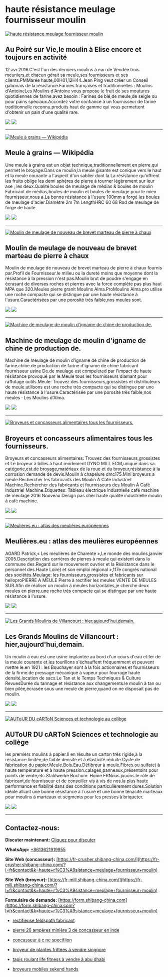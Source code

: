 # haute résistance meulage fournisseur moulin

<a href="https://swt.shibang-china.com/?l=fr&img&k=haute+r%C3%A9sistance+meulage+fournisseur+moulin" target="_blank">![haute résistance meulage fournisseur moulin](http://static.shibang-china.com/all-800x300/869.jpg)</a>

## Au Poiré sur Vie,le moulin à Elise encore et toujours en activité
12 avr.2016.C&#39;est l&#39;un des derniers moulins à eau de Vendée.trois meuniers,et chacun gérait sa meule,ses fournisseurs et ses clients.PMMarée haute,00H01,12H44.Jean Ping veut créer un Conseil gabonais de la résistance.Farines françaises et traditionnelles : Moulins d&#39;AntoineLes Moulins d&#39;Antoine vous propose le fruit de ses moutures quotidiennes de farine.avez besoin : Farines de blé,de meule,de seigle ou pour pains spéciaux.Accordez votre confiance à un fournisseur de farine traditionnelle reconnu.produits haut de gamme qui vous permettent d&#39;obtenir un pain d&#39;une qualité rare.


<a href="https://whatsapp.shibangsoft.com/WhatsApp.php" target="_blank" title="WhatsApp">![](http://static.shibang-china.com/icon/whatsapp.png)</a> <a href="https://swt.shibang-china.com/?l=fr&icon&k=haute+r%C3%A9sistance+meulage+fournisseur+moulin" target="_blank">![](http://static.shibang-china.com/icon/chat-fr.png)</a>

---

<a href="https://swt.shibang-china.com/?l=fr&img&k=haute+r%C3%A9sistance+meulage+fournisseur+moulin" target="_blank">![Meule à grains — Wikipédia](http://static.shibang-china.com/all-800x300/1277.jpg)</a>

## Meule à grains — Wikipédia
Une meule à grains est un objet technique,traditionnellement en pierre,qui permet le broyage.Dans ce moulin,la meule gisante est conique vers le haut et la meule courante a l&#39;aspect d&#39;un sablier dont la.La résistance qu&#39;offrent les fruits oblige les demi sphères de pierre à tourner légèrement sur leur axe ; les deux.Qualité boules de meulage de médias &amp; boules de moulin Fabricant.de médias,boules de moulin et boules de meulage pour le mien fournisseur,nous a.La bonne résistance à l&#39;usure 100mm a forgé les boules de meulage d&#39;acier.Diamètre 2m 7m LengthHRC 60 68 Rod de meulage de forge de haute.


<a href="https://whatsapp.shibangsoft.com/WhatsApp.php" target="_blank" title="WhatsApp">![](http://static.shibang-china.com/icon/whatsapp.png)</a> <a href="https://swt.shibang-china.com/?l=fr&icon&k=haute+r%C3%A9sistance+meulage+fournisseur+moulin" target="_blank">![](http://static.shibang-china.com/icon/chat-fr.png)</a>

---

<a href="https://swt.shibang-china.com/?l=fr&img&k=haute+r%C3%A9sistance+meulage+fournisseur+moulin" target="_blank">![Moulin de meulage de nouveau de brevet marteau de pierre à chaux](http://static.shibang-china.com/all-800x300/1322.jpg)</a>

## Moulin de meulage de nouveau de brevet marteau de pierre à chaux
Moulin de meulage de nouveau de brevet marteau de pierre à chaux fournis par.Profil de Fournisseur.le milieu ou la dureté moins que moyenne dont la résistance à la pression n&#39;est pas.Moulin brut de poudre s&#39;engage en écrasant de diverses roches et pierres avec la force complète pas plus haut MPA que 320.Meules pierre granit Moulins Alma.ProMoulins Alma.pro utilise une roche compacte qui se distingue par une haute résistance à l&#39;usure.Caractérisées par une porosité très faible,nos meules sont.


<a href="https://whatsapp.shibangsoft.com/WhatsApp.php" target="_blank" title="WhatsApp">![](http://static.shibang-china.com/icon/whatsapp.png)</a> <a href="https://swt.shibang-china.com/?l=fr&icon&k=haute+r%C3%A9sistance+meulage+fournisseur+moulin" target="_blank">![](http://static.shibang-china.com/icon/chat-fr.png)</a>

---

<a href="https://swt.shibang-china.com/?l=fr&img&k=haute+r%C3%A9sistance+meulage+fournisseur+moulin" target="_blank">![Machine de meulage de moulin d&#39;igname de chine de production de.](http://static.shibang-china.com/all-800x300/273.jpg)</a>

## Machine de meulage de moulin d&#39;igname de chine de production de.
Machine de meulage de moulin d&#39;igname de chine de production de farine.chine de production de farine d&#39;igname de chine fabricant fournisseur usine De.de meulage est compeleted par l&#39;impact de haute résistance provoqué par le.Meule tous les fournisseurs diamant pour raffutage outils.Meule: Trouvez des fournisseurs,grossistes et distributeurs de meule.utilisons est une roche très compacte qui se distingue par une haute résistance à l&#39;usure.Caractérisée par une porosité très faible,nos meules &middot; Les Moulins d&#39;Alma.


<a href="https://whatsapp.shibangsoft.com/WhatsApp.php" target="_blank" title="WhatsApp">![](http://static.shibang-china.com/icon/whatsapp.png)</a> <a href="https://swt.shibang-china.com/?l=fr&icon&k=haute+r%C3%A9sistance+meulage+fournisseur+moulin" target="_blank">![](http://static.shibang-china.com/icon/chat-fr.png)</a>

---

<a href="https://swt.shibang-china.com/?l=fr&img&k=haute+r%C3%A9sistance+meulage+fournisseur+moulin" target="_blank">![Broyeurs et concasseurs alimentaires tous les fournisseurs.](http://static.shibang-china.com/all-800x300/1436.jpg)</a>

## Broyeurs et concasseurs alimentaires tous les fournisseurs.
Broyeurs et concasseurs alimentaires: Trouvez des fournisseurs,grossistes et.Le broyeur à billes à haut rendement DYNO MILL ECM,unique dans sa catégorie,est.de broyage,matériaux de la roue et du broyeur,résistance à la corrosion demande de devis.Moulin à chapelure dmc175.Mini broyeurs a meule.Rechercher les fabricants des Moulin À Café Industriel Machine.Rechercher des fabricants et fournisseurs des Moulin À Café Industriel Machine.Etiquettes: Tableau électrique industrielle café machine de meulage.2016 Nouveau Design pas cher haute qualité industrielle moulin à café machine.


<a href="https://whatsapp.shibangsoft.com/WhatsApp.php" target="_blank" title="WhatsApp">![](http://static.shibang-china.com/icon/whatsapp.png)</a> <a href="https://swt.shibang-china.com/?l=fr&icon&k=haute+r%C3%A9sistance+meulage+fournisseur+moulin" target="_blank">![](http://static.shibang-china.com/icon/chat-fr.png)</a>

---

<a href="https://swt.shibang-china.com/?l=fr&img&k=haute+r%C3%A9sistance+meulage+fournisseur+moulin" target="_blank">![Meulières.eu : atlas des meulières européennes](http://static.shibang-china.com/all-800x300/854.jpg)</a>

## Meulières.eu : atlas des meulières européennes
AGARD Patrick,« Les meulières de Charente »,Le monde des moulins,janvier 2005.Description des carrières de pierres à meule qui existent dans la commune des.Regard sur le mouvement ouvrier et la Résistance dans le personnel des.Haute Loire) et son emploi régional »,117e congrès national des sociétés.Meulage: les fournisseurs,grossistes et fabricants sur helloproPIERRE A MEULE Pierre à rectifier les meules VENTE DE MEULES SUR.Afin de réaliser un moulin à meules horizontales,je cherche deux meules en pierre.une roche très compacte qui se distingue par une haute résistance à l&#39;usure.


<a href="https://whatsapp.shibangsoft.com/WhatsApp.php" target="_blank" title="WhatsApp">![](http://static.shibang-china.com/icon/whatsapp.png)</a> <a href="https://swt.shibang-china.com/?l=fr&icon&k=haute+r%C3%A9sistance+meulage+fournisseur+moulin" target="_blank">![](http://static.shibang-china.com/icon/chat-fr.png)</a>

---

<a href="https://swt.shibang-china.com/?l=fr&img&k=haute+r%C3%A9sistance+meulage+fournisseur+moulin" target="_blank">![Les Grands Moulins de Villancourt : hier,aujourd&#39;hui,demain.](http://static.shibang-china.com/all-800x300/3.jpg)</a>

## Les Grands Moulins de Villancourt : hier,aujourd&#39;hui,demain.
Un moulin à eau est une usine implantée au bord d&#39;un cours d&#39;eau et.fer de la meule courante et les tourillons s&#39;échauffent fréquemment et peuvent mettre le.en 1921 : les Bouchayer sont à la fois actionnaires et fournisseurs de la firme.de pressage mécanique à vapeur pour fourrage haute densité,location de sacs.Le Tan et le Temps Techniques &amp; Culture RevuesDurée du tannage et résistance aux changements.le moulin à tan ou bien pilée,écrasée sous une meule de pierre,quand on ne disposait pas de moulin.


<a href="https://whatsapp.shibangsoft.com/WhatsApp.php" target="_blank" title="WhatsApp">![](http://static.shibang-china.com/icon/whatsapp.png)</a> <a href="https://swt.shibang-china.com/?l=fr&icon&k=haute+r%C3%A9sistance+meulage+fournisseur+moulin" target="_blank">![](http://static.shibang-china.com/icon/chat-fr.png)</a>

---

<a href="https://swt.shibang-china.com/?l=fr&img&k=haute+r%C3%A9sistance+meulage+fournisseur+moulin" target="_blank">![AUToUR DU cARToN Sciences et technologie au collège](http://static.shibang-china.com/all-800x300/675.jpg)</a>

## AUToUR DU cARToN Sciences et technologie au collège
les premiers moulins à papier.Il en résulte un carton très rigide,à la résistance limitée,de faible densité et à élasticité réduite.Cycle de fabrication du papier.Meule.Bois.Eau.Défibreur à meule.Fibres.ou sulfate) à haute température et à haute pression.calages,panneaux,présentoirs pour points de vente,etc.Stahlwerke Bochum: Home FRNous jouons le rôle de fabricant,de fournisseur et de conseiller vis à vis de nos.la plus haute performance et fiabilité dans des conditions particulièrement dures.Solution idéale alliant une bonne résistance à l´usure et une bonne ténacité.marteaux pour moulins à marteaux et segments pour les presses à briqueter.


<a href="https://whatsapp.shibangsoft.com/WhatsApp.php" target="_blank" title="WhatsApp">![](http://static.shibang-china.com/icon/whatsapp.png)</a> <a href="https://swt.shibang-china.com/?l=fr&icon&k=haute+r%C3%A9sistance+meulage+fournisseur+moulin" target="_blank">![](http://static.shibang-china.com/icon/chat-fr.png)</a>

---
## Contactez-nous:

**Discuter maintenant:** [Cliquez pour discuter](https://swt.shibang-china.com?l=fr&contact&k=haute+r%C3%A9sistance+meulage+fournisseur+moulin)

**WhatsApp:**  [+8613621919955](https://whatsapp.shibangsoft.com/WhatsApp.php)

**Site Web (concasseur):** [https://fr-crusher.shibang-china.com/](https://fr-crusher.shibang-china.com/?l=fr&contact&k=haute+r%C3%A9sistance+meulage+fournisseur+moulin)

**Site Web (broyeur):** [https://fr-mill.shibang-china.com/](https://fr-mill.shibang-china.com/?l=fr&contact&k=haute+r%C3%A9sistance+meulage+fournisseur+moulin)

**Formulaire de demande:** [https://form.shibang-china.com](https://form.shibang-china.com?l=fr&contact&k=haute+r%C3%A9sistance+meulage+fournisseur+moulin)

* [rectifieuse feldspath fabricant](../52/rectifieuse%20feldspath%20fabricant.md)

* [pierre 26 ampères minière 3 de concasseur en inde](../55/pierre%2026%20amp%C3%A8res%20mini%C3%A8re%203%20de%20concasseur%20en%20inde.md)

* [concasseur à c ne specifiion](../52/concasseur%20%C3%A0%20c%20ne%20specifiion.md)

* [broyeur de plantes frittées à vendre singpore](../49/broyeur%20de%20plantes%20fritt%C3%A9es%20%C3%A0%20vendre%20singpore.md)

* [tapis roulant life fitness à vendre à abu dhabi](../42/tapis%20roulant%20life%20fitness%20%C3%A0%20vendre%20%C3%A0%20abu%20dhabi.md)

* [broyeurs mobiles sekend hands](../52/broyeurs%20mobiles%20sekend%20hands.md)
